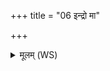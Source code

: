 +++
title = "06 इन्द्रो मा"

+++
<details><summary>मूलम् (WS)</summary>

इन्द्रो मा मरुत्वानेतस्या दिशः पातु तस्मिन् क्रमे तस्मिं श्रये तां पुरं प्रैमि ।  
स मा रक्षतु स मा गोपायतु तस्मा आत्मानं परि ददे स्वाहा ॥८॥
</details>